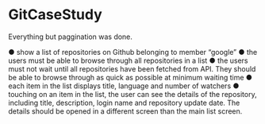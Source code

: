 # GitCaseStudy

Everything but paggination was done.

● show a list of repositories on Github belonging to member “google”
● the users must be able to browse through all repositories in a list
● the users must not wait until all repositories have been fetched from API. They
should be able to browse through as quick as possible at minimum waiting
time
● each item in the list displays title, language and number of watchers
● touching on an item in the list, the user can see the details of the repository,
including title, description, login name and repository update date. The details
should be opened in a different screen than the main list screen.
